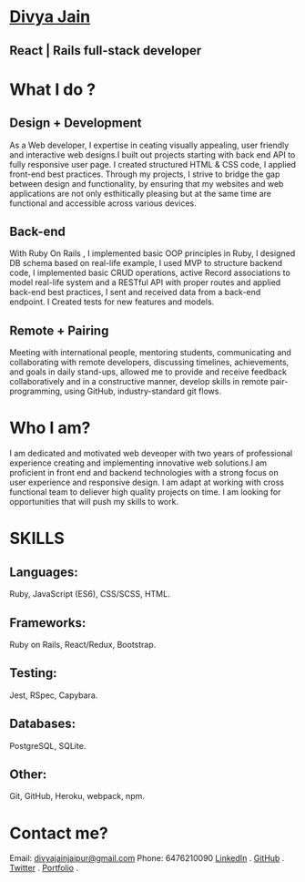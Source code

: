 # [Divya Jain]( https://othman-19.github.io/my_portfolio/)
## React | Rails full-stack developer

# What I do ?
## Design + Development
As a Web developer, I expertise in ceating visually appealing, user friendly and interactive web designs.I built out projects starting with back end API to fully responsive user page. I created structured HTML & CSS code, I applied front-end best practices. Through my projects, I strive to bridge the gap between design and functionality, by ensuring that my websites and web applications are not only esthitically pleasing but at the same time are functional and accessible across various devices. 

## Back-end
With Ruby On Rails , I implemented basic OOP principles in Ruby, I designed DB schema based on real-life example, I used MVP to structure backend code, I implemented basic CRUD operations, active Record associations to model real-life system and a RESTful API with proper routes and applied back-end best practices, I sent and received data from a back-end endpoint. I Created tests for new features and models.

## Remote + Pairing
Meeting with international people, mentoring students, communicating and collaborating with remote developers, discussing timelines, achievements, and goals in daily stand-ups, allowed me to provide and receive feedback collaboratively and in a constructive manner, develop skills in remote pair-programming, using GitHub, industry-standard git flows.

# Who I am?
I am dedicated and motivated web deveoper with two years of professional experience creating and implementing innovative web solutions.I am proficient in front end and backend technologies with a strong focus on user experience and responsive design. I am adapt at working with cross functional team to deliever high quality projects on time.
I am looking for opportunities that will push my skills to work.

# SKILLS
## Languages:
Ruby, JavaScript (ES6), CSS/SCSS, HTML.
## Frameworks:
Ruby on Rails, React/Redux, Bootstrap.
## Testing:
Jest, RSpec, Capybara.
## Databases:
PostgreSQL, SQLite.
## Other:
Git, GitHub, Heroku, webpack, npm.

# Contact me?
Email: divyajainjaipur@gmail.com
Phone: 6476210090
[LinkedIn](https://www.linkedin.com/in/othman-namani/) .
[GitHub](https://github.com/othman-19) .
[Twitter](https://twitter.com/ONaamani) .
[Portfolio](https://othman-19.github.io/my_portfolio/) .





